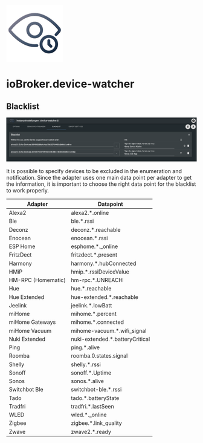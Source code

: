 ![Logo](../../admin/device-watcher.png)
# ioBroker.device-watcher

## Blacklist

![addBlacklist](img/add_blacklist.png)

It is possible to specify devices to be excluded in the enumeration and notification. Since the adapter uses one main data point per adapter to get the information, it is important to choose the right data point for the blacklist to work properly. 


| Adapter            | Datapoint                       |
|--------------------|---------------------------------|
| Alexa2             | alexa2.*.online                 |
| Ble                | ble.*.rssi                      |
| Deconz             | deconz.*.reachable              |
| Enocean            | enocean.*.rssi                  |
| ESP Home           | esphome.*._online               |
| FritzDect          | fritzdect.*.present             |
| Harmony            | harmony.*.hubConnected          |
| HMiP               | hmip.*.rssiDeviceValue          |
| HM-RPC (Homematic) | hm-rpc.*.UNREACH                |
| Hue                | hue.*.reachable                 |
| Hue Extended       | hue-extended.*.reachable        |
| Jeelink            | jeelink.*.lowBatt               |
| miHome             | mihome.*.percent                |
| miHome Gateways    | mihome.*.connected              |
| miHome Vacuum      | mihome-vacuum.*.wifi_signal     |
| Nuki Extended      | nuki-extended.*.batteryCritical |
| Ping               | ping.*.alive                    |
| Roomba             | roomba.0.states.signal          |
| Shelly             | shelly.*.rssi                   |
| Sonoff             | sonoff.*.Uptime                 |
| Sonos              | sonos.*.alive                   |
| Switchbot Ble      | switchbot-ble.*.rssi            |
| Tado               | tado.*.batteryState             |
| Tradfri            | tradfri.*.lastSeen              |
| WLED               | wled.*._online                  |
| Zigbee             | zigbee.*.link_quality           |
| Zwave              | zwave2.*.ready                  |